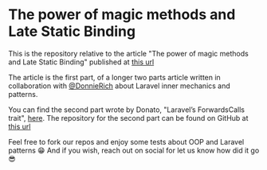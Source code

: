 # The power of magic methods and Late Static Binding

This is the repository relative to the article "The power of magic methods and Late Static Binding" published at [this url](https://dev.to/giuliano1993/the-power-of-magic-methods-and-late-static-binding-4bj3)

The article is the first part, of a longer two parts article written in collaboration with [@DonnieRich](https://github.com/DonnieRich) about Laravel inner mechanics and patterns.

You can find the second part wrote by Donato, "Laravel’s ForwardsCalls trait", [here](https://dev.to/donnierich/laravels-forwardscalls-trait-493i). 
The repository for the second part can be found on GitHub at [this url](https://github.com/DonnieRich/file-exporter-app)

Feel free to fork our repos and enjoy some tests about OOP and Laravel patterns :grin: And if you wish, reach out on social for let us know how did it go :sunglasses:
